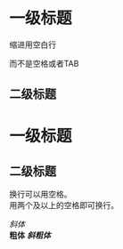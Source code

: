 # 一级标题
缩进用空白行

而不是空格或者TAB
## 二级标题
一级标题
===
二级标题
---

换行可以用空格。   
用两个及以上的空格即可换行。  

_斜体_  
**粗体**
***斜粗体***

